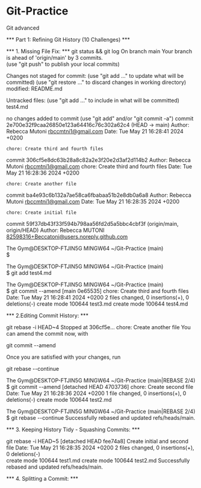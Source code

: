 # Git-Practice
Git advanced

***  Part 1: Refining Git History (10 Challenges) ***

***  1. Missing File Fix: ***
 git status && git log
On branch main
Your branch is ahead of 'origin/main' by 3 commits.       
  (use "git push" to publish your local commits)

Changes not staged for commit:
  (use "git add <file>..." to update what will be committed)
  (use "git restore <file>..." to discard changes in working directory)
        modified:   README.md

Untracked files:
  (use "git add <file>..." to include in what will be committed)
        test4.md

no changes added to commit (use "git add" and/or "git commit -a")
commit 2e700e32f9caa26850e123a64416c76c302a62c4 (HEAD -> main)
Author: Rebecca Mutoni <rbccmtni1@gmail.com>
Date:   Tue May 21 16:28:41 2024 +0200

    chore: Create third and fourth files

commit 306cf5e8dc63b28a8c82a2e3f20e2d3af2d114b2
Author: Rebecca Mutoni <rbccmtni1@gmail.com>
chore: Create third and fourth files
Date:   Tue May 21 16:28:36 2024 +0200

    chore: Create another file

commit ba4e93c6b132a7ae58ca6fbabaa51b2e8db0a6a8
Author: Rebecca Mutoni <rbccmtni1@gmail.com>
Date:   Tue May 21 16:28:35 2024 +0200

    chore: Create initial file

commit 59f37db43f33f594b798aa56fd2d5a5bbc4cbf3f (origin/main, origin/HEAD)
Author: Rebecca MUTONI <82598316+Beccatoni@users.noreply.github.com>

The Gym@DESKTOP-FTJIN5G MINGW64 ~/Git-Practice (main)     
$

The Gym@DESKTOP-FTJIN5G MINGW64 ~/Git-Practice (main)     
$ git add test4.md

The Gym@DESKTOP-FTJIN5G MINGW64 ~/Git-Practice (main)     
$ git commit --amend
[main 0e65535] chore: Create third and fourth files
 Date: Tue May 21 16:28:41 2024 +0200
 2 files changed, 0 insertions(+), 0 deletions(-)
 create mode 100644 test3.md
 create mode 100644 test4.md


*** 2.Editing Commit History:  ***

 git rebase -i HEAD~4
Stopped at 306cf5e...  chore: Create another file
You can amend the commit now, with

  git commit --amend

Once you are satisfied with your changes, run

  git rebase --continue

The Gym@DESKTOP-FTJIN5G MINGW64 ~/Git-Practice (main|REBASE 2/4)
$ git commit --amend
[detached HEAD 4703736] chore: Create second file
 Date: Tue May 21 16:28:36 2024 +0200
 1 file changed, 0 insertions(+), 0 deletions(-)
 create mode 100644 test2.md

The Gym@DESKTOP-FTJIN5G MINGW64 ~/Git-Practice (main|REBASE 2/4)
$ git rebase --continue
Successfully rebased and updated refs/heads/main.


*** 3. Keeping History Tidy - Squashing Commits:   ***

 git rebase -i HEAD~5
[detached HEAD fee74a8] Create initial and second file
 Date: Tue May 21 16:28:35 2024 +0200
 2 files changed, 0 insertions(+), 0 deletions(-)     
 create mode 100644 test1.md
 create mode 100644 test2.md
Successfully rebased and updated refs/heads/main.


***  4. Splitting a Commit:    ***
